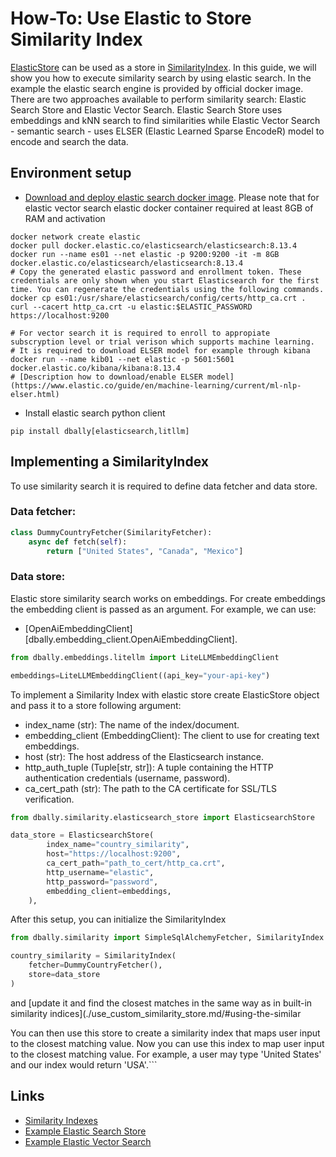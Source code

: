 # How-To: Use Elastic to Store Similarity Index

[ElasticStore](https://www.elastic.co/guide/en/elasticsearch/reference/current/mapping-store.html]) can be used as a store in [SimilarityIndex](../concepts/similarity_indexes.md). In this guide, we will show you how to execute similarity search by using elastic search.
In the example the elastic search engine is provided by official docker image.
There are two approaches available to perform similarity search: Elastic Search Store and Elastic Vector Search.
Elastic Search Store uses embeddings and kNN search to find similarities while Elastic Vector Search - semantic search - uses ELSER (Elastic Learned Sparse EncodeR) model
to encode and search the data.

## Environment setup

* [Download and deploy elastic search docker image](https://www.elastic.co/guide/en/elasticsearch/reference/current/docker.html). Please note that for elastic vector search elastic docker container required at least 8GB of RAM and activation

```commandline
docker network create elastic
docker pull docker.elastic.co/elasticsearch/elasticsearch:8.13.4
docker run --name es01 --net elastic -p 9200:9200 -it -m 8GB docker.elastic.co/elasticsearch/elasticsearch:8.13.4
# Copy the generated elastic password and enrollment token. These credentials are only shown when you start Elasticsearch for the first time. You can regenerate the credentials using the following commands.
docker cp es01:/usr/share/elasticsearch/config/certs/http_ca.crt .
curl --cacert http_ca.crt -u elastic:$ELASTIC_PASSWORD https://localhost:9200

# For vector search it is required to enroll to appropiate subscryption level or trial verison which supports machine learning.
# It is required to download ELSER model for example through kibana
docker run --name kib01 --net elastic -p 5601:5601 docker.elastic.co/kibana/kibana:8.13.4
# [Description how to download/enable ELSER model](https://www.elastic.co/guide/en/machine-learning/current/ml-nlp-elser.html)

```

* Install elastic search python client
```commandline
pip install dbally[elasticsearch,litllm]
```

## Implementing a SimilarityIndex

To use similarity search it is required to define data fetcher and data store.

### Data fetcher:

```python
class DummyCountryFetcher(SimilarityFetcher):
    async def fetch(self):
        return ["United States", "Canada", "Mexico"]
```

### Data store:
Elastic store similarity search works on embeddings. For create embeddings the embedding client is passed as an argument.
For example, we can use:
* [OpenAiEmbeddingClient][dbally.embedding_client.OpenAiEmbeddingClient].

```python
from dbally.embeddings.litellm import LiteLLMEmbeddingClient

embeddings=LiteLLMEmbeddingClient((api_key="your-api-key")
```

To implement a Similarity Index with elastic store create ElasticStore object and pass it to a store following argument:
* index_name (str): The name of the index/document.
* embedding_client (EmbeddingClient): The client to use for creating text embeddings.
* host (str): The host address of the Elasticsearch instance.
* http_auth_tuple (Tuple[str, str]): A tuple containing the HTTP authentication credentials (username, password).
* ca_cert_path (str): The path to the CA certificate for SSL/TLS verification.

```python
from dbally.similarity.elasticsearch_store import ElasticsearchStore

data_store = ElasticsearchStore(
        index_name="country_similarity",
        host="https://localhost:9200",
        ca_cert_path="path_to_cert/http_ca.crt",
        http_username="elastic",
        http_password="password",
        embedding_client=embeddings,
    ),

```

After this setup, you can initialize the SimilarityIndex

```python
from dbally.similarity import SimpleSqlAlchemyFetcher, SimilarityIndex

country_similarity = SimilarityIndex(
    fetcher=DummyCountryFetcher(),
    store=data_store
)
```

and [update it and find the closest matches in the same way as in built-in similarity indices](./use_custom_similarity_store.md/#using-the-similar

You can then use this store to create a similarity index that maps user input to the closest matching value.
Now you can use this index to map user input to the closest matching value. For example, a user may type 'United States' and our index would return 'USA'.```

## Links
* [Similarity Indexes](./use_custom_similiarity_store.md)
* [Example Elastic Search Store](./use_elasticsearch_store_code.py)
* [Example Elastic Vector Search](./use_elastic_vector_search_code.py)